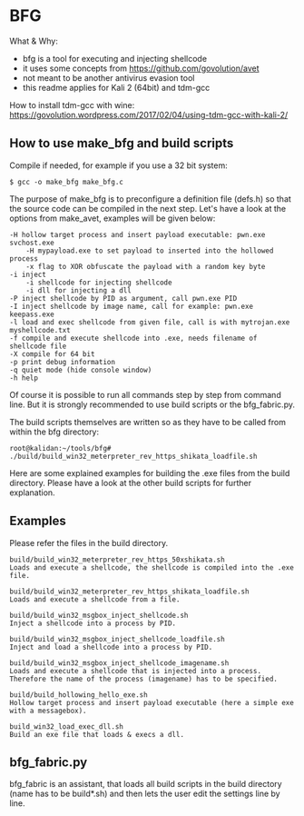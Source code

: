 BFG
===

What & Why:
- bfg is a tool for executing and injecting shellcode
- it uses some concepts from https://github.com/govolution/avet
- not meant to be another antivirus evasion tool
- this readme applies for Kali 2 (64bit) and tdm-gcc

How to install tdm-gcc with wine:
https://govolution.wordpress.com/2017/02/04/using-tdm-gcc-with-kali-2/


How to use make_bfg and build scripts
-------------------------------------
Compile if needed, for example if you use a 32 bit system:
```
$ gcc -o make_bfg make_bfg.c
```

The purpose of make_bfg is to preconfigure a definition file (defs.h) so that the source code can be compiled in the next step. Let's have a look at the options from make_avet, examples will be given below:
```
-H hollow target process and insert payload executable: pwn.exe svchost.exe
	-H mypayload.exe to set payload to inserted into the hollowed process
	-x flag to XOR obfuscate the payload with a random key byte
-i inject
	-i shellcode for injecting shellcode
	-i dll for injecting a dll
-P inject shellcode by PID as argument, call pwn.exe PID
-I inject shellcode by image name, call for example: pwn.exe keepass.exe
-l load and exec shellcode from given file, call is with mytrojan.exe myshellcode.txt
-f compile and execute shellcode into .exe, needs filename of shellcode file
-X compile for 64 bit
-p print debug information
-q quiet mode (hide console window)
-h help
```

Of course it is possible to run all commands step by step from command line. But it is strongly recommended to use build scripts or the bfg_fabric.py.

The build scripts themselves are written so as they have to be called from within the bfg directory:
```
root@kalidan:~/tools/bfg# ./build/build_win32_meterpreter_rev_https_shikata_loadfile.sh 
```

Here are some explained examples for building the .exe files from the build directory. Please have a look at the other build scripts for further explanation.


Examples
--------
Please refer the files in the build directory.
```
build/build_win32_meterpreter_rev_https_50xshikata.sh
Loads and execute a shellcode, the shellcode is compiled into the .exe file.

build/build_win32_meterpreter_rev_https_shikata_loadfile.sh 
Loads and execute a shellcode from a file.

build/build_win32_msgbox_inject_shellcode.sh
Inject a shellcode into a process by PID.

build/build_win32_msgbox_inject_shellcode_loadfile.sh
Inject and load a shellcode into a process by PID.

build/build_win32_msgbox_inject_shellcode_imagename.sh
Loads and execute a shellcode that is injected into a process. Therefore the name of the process (imagename) has to be specified.

build/build_hollowing_hello_exe.sh
Hollow target process and insert payload executable (here a simple exe with a messagebox).

build_win32_load_exec_dll.sh
Build an exe file that loads & execs a dll.
```

bfg_fabric.py
-------------
bfg_fabric is an assistant, that loads all build scripts in the build directory (name has to be build*.sh) and then lets the user edit the settings line by line.

